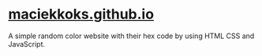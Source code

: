 # [maciekkoks.github.io](https://www.maciekkoks.github.io)
A simple random color website with their hex code by using HTML CSS and JavaScript.

